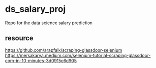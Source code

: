 # ds_salary_proj
Repo for the data science salary prediction

## resource
https://github.com/arapfaik/scraping-glassdoor-selenium
https://mersakarya.medium.com/selenium-tutorial-scraping-glassdoor-com-in-10-minutes-3d0915c6d905
